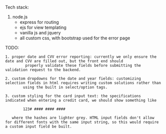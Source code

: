 Tech stack: 

1. node.js
    - express for routing
    - ejs for view templating
    - vanilla js and jquery
    - all custom css, with bootstrap used for the error page

TODO:

    1. proper date and CVV error reporting: currently we only ensure the date and CVV are filled out, but the front end should
             properly validate these fields before submitting the validation request to the backend. 

    2. custom dropdowns for the date and year fields: customizing selection fields in html requires writing custom solutions rather than
            using the built in select/option tags. 

    3. custom styling for the card input text: the specifications indicated when entering a credit card, we should show something like 

            123# #### #### ####

       where the hashes are lighter grey. HTML input fields don't allow for different fonts with the same input string, so this would require a custom input field be built. 